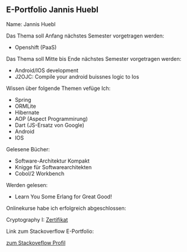 ## E-Portfolio Jannis Huebl ##

Name: Jannis Huebl




Das Thema soll Anfang nächstes Semester vorgetragen werden:

- Openshift (PaaS)

Das Thema soll Mitte bis Ende nächstes Semester vorgetragen werden:

- Android/IOS development
- J2OJC: Compile your android buissnes logic to Ios  

Wissen über folgende Themen vefüge Ich:

- Spring
- ORMLite
- Hibernate
- AOP (Aspect Programmirung)
- Dart (JS-Ersatz von Google)
- Android
- IOS


Gelesene Bücher:

- Software-Architektur Kompakt
- Knigge für Softwarearchitekten
- Cobol/2 Workbench

Werden gelesen:

- Learn You Some Erlang for Great Good!


Onlinekurse habe ich erfolgreich abgeschlossen:

Cryptography I: [Zertifikat](crypto_cert)


Link zum Stackoverflow E-Portfolio:

[zum Stackoveflow Profil](http://careers.stackoverflow.com/cv/edit/203394#) 


